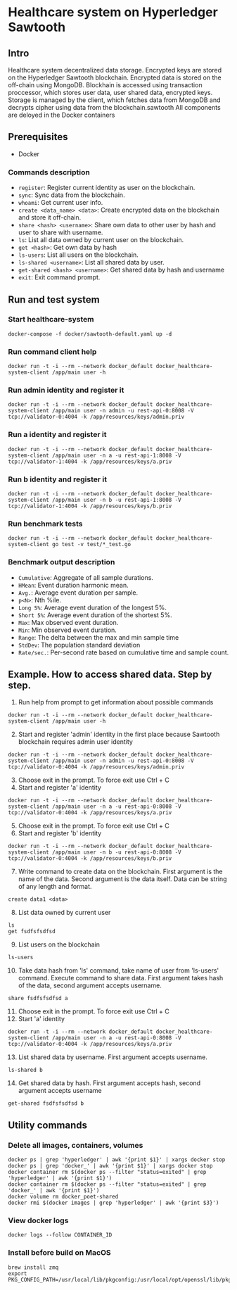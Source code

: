 # Healthcare system on Hyperledger Sawtooth
## Intro
Healthcare system decentralized data storage.
Encrypted keys are stored on the Hyperledger Sawtooth blockchain.
Encrypted data is stored on the off-chain using MongoDB.
Blockhain is accessed using transaction proccessor, which stores user data, user shared data, encrypted keys.
Storage is managed by the client, which fetches data from MongoDB and decrypts cipher using data from the blockchain.sawtooth
All components are deloyed in the Docker containers

## Prerequisites
- Docker

### Commands description
- `register`: Register current identity as user on the blockchain.
- `sync`: Sync data from the blockchain.
- `whoami`: Get current user info.
- `create <data_name> <data>`: Create encrypted data on the blockchain and store it off-chain.
- `share <hash> <username>`: Share own data to other user by hash and user to share with username.
- `ls`: List all data owned by current user on the blockchain.
- `get <hash>`: Get own data by hash
- `ls-users`: List all users on the blockchain.
- `ls-shared <username>`: List all shared data by user.
- `get-shared <hash> <username>`: Get shared data by hash and username
- `exit`: Exit command prompt.


## Run and test system
### Start healthcare-system
```
docker-compose -f docker/sawtooth-default.yaml up -d
```
### Run command client help
```
docker run -t -i --rm --network docker_default docker_healthcare-system-client /app/main user -h
```
### Run admin identity and register it
```
docker run -t -i --rm --network docker_default docker_healthcare-system-client /app/main user -n admin -u rest-api-0:8008 -V tcp://validator-0:4004 -k /app/resources/keys/admin.priv
```
### Run a identity and register it
```
docker run -t -i --rm --network docker_default docker_healthcare-system-client /app/main user -n a -u rest-api-1:8008 -V tcp://validator-1:4004 -k /app/resources/keys/a.priv
```
### Run b identity and register it
```
docker run -t -i --rm --network docker_default docker_healthcare-system-client /app/main user -n b -u rest-api-1:8008 -V tcp://validator-1:4004 -k /app/resources/keys/b.priv
```
### Run benchmark tests
```
docker run -t -i --rm --network docker_default docker_healthcare-system-client go test -v test/*_test.go
```

### Benchmark output description
- `Cumulative`: Aggregate of all sample durations.
- `HMean`: Event duration harmonic mean.
- `Avg.`: Average event duration per sample.
- `p<N>`: Nth %ile.
- `Long 5%`: Average event duration of the longest 5%.
- `Short 5%`: Average event duration of the shortest 5%.
- `Max`: Max observed event duration.
- `Min`: Min observed event duration.
- `Range`: The delta between the max and min sample time
- `StdDev`: The population standard deviation
- `Rate/sec.`: Per-second rate based on cumulative time and sample count.

## Example. How to access shared data. Step by step.
1. Run help from prompt to get information about possible commands
```
docker run -t -i --rm --network docker_default docker_healthcare-system-client /app/main user -h
```
2. Start and register 'admin' identity in the first place because Sawtooth blockchain requires admin user identity
```
docker run -t -i --rm --network docker_default docker_healthcare-system-client /app/main user -n admin -u rest-api-0:8008 -V tcp://validator-0:4004 -k /app/resources/keys/admin.priv
```
3. Choose exit in the prompt. To force exit use Ctrl + C
4. Start and register 'a' identity
```
docker run -t -i --rm --network docker_default docker_healthcare-system-client /app/main user -n a -u rest-api-0:8008 -V tcp://validator-0:4004 -k /app/resources/keys/a.priv
```
5. Choose exit in the prompt. To force exit use Ctrl + C
6. Start and register 'b' identity
```
docker run -t -i --rm --network docker_default docker_healthcare-system-client /app/main user -n b -u rest-api-0:8008 -V tcp://validator-0:4004 -k /app/resources/keys/b.priv
```
7. Write command to create data on the blockchain. First argument is the name of the data. Second argument is the data itself. Data can be string of any length and format.
```
create data1 <data>
```
8. List data owned by current user
```
ls
get fsdfsfsdfsd
```
9. List users on the blockchain
```
ls-users
```
10. Take data hash from 'ls' command, take name of user from 'ls-users' command. Execute command to share data.
First argument takes hash of the data, second argument accepts username.
```
share fsdfsfsdfsd a
```
11. Choose exit in the prompt. To force exit use Ctrl + C
12. Start 'a' identity
```
docker run -t -i --rm --network docker_default docker_healthcare-system-client /app/main user -n a -u rest-api-0:8008 -V tcp://validator-0:4004 -k /app/resources/keys/a.priv
```
13. List shared data by username. First argument accepts username.
```
ls-shared b
```
14. Get shared data by hash. First argument accepts hash, second argument accepts username
```
get-shared fsdfsfsdfsd b
```


## Utility commands
### Delete all images, containers, volumes
```
docker ps | grep 'hyperledger' | awk '{print $1}' | xargs docker stop
docker ps | grep 'docker_' | awk '{print $1}' | xargs docker stop
docker container rm $(docker ps --filter "status=exited" | grep 'hyperledger' | awk '{print $1}')
docker container rm $(docker ps --filter "status=exited" | grep 'docker_' | awk '{print $1}')
docker volume rm docker_poet-shared
docker rmi $(docker images | grep 'hyperledger' | awk '{print $3}')
```

### View docker logs
```
docker logs --follow CONTAINER_ID
```

### Install before build on MacOS
```
brew install zmq
export PKG_CONFIG_PATH=/usr/local/lib/pkgconfig:/usr/local/opt/openssl/lib/pkgconfig
```
